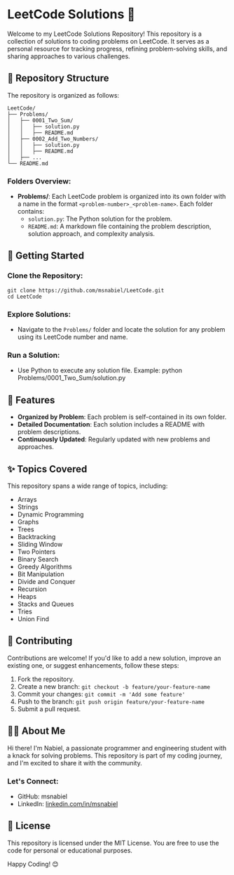 # LeetCode Solutions 🌟

Welcome to my LeetCode Solutions Repository! This repository is a collection of solutions to coding problems on LeetCode. It serves as a personal resource for tracking progress, refining problem-solving skills, and sharing approaches to various challenges.

## 📂 Repository Structure

The repository is organized as follows:
```
LeetCode/
├── Problems/
│   ├── 0001_Two_Sum/
│   │   ├── solution.py
│   │   ├── README.md
│   ├── 0002_Add_Two_Numbers/
│   │   ├── solution.py
│   │   ├── README.md
│   ├── ...
└── README.md
```

### Folders Overview:
* **Problems/**: Each LeetCode problem is organized into its own folder with a name in the format `<problem-number>_<problem-name>`. Each folder contains:
  * `solution.py`: The Python solution for the problem.
  * `README.md`: A markdown file containing the problem description, solution approach, and complexity analysis.

## 🚀 Getting Started

### Clone the Repository:
```
git clone https://github.com/msnabiel/LeetCode.git
cd LeetCode
```

### Explore Solutions:
* Navigate to the `Problems/` folder and locate the solution for any problem using its LeetCode number and name.

### Run a Solution:
* Use Python to execute any solution file. Example:
python Problems/0001_Two_Sum/solution.py

## 🌟 Features

* **Organized by Problem**: Each problem is self-contained in its own folder.
* **Detailed Documentation**: Each solution includes a README with problem descriptions.
* **Continuously Updated**: Regularly updated with new problems and approaches.

## ✨ Topics Covered

This repository spans a wide range of topics, including:

* Arrays
* Strings
* Dynamic Programming
* Graphs
* Trees
* Backtracking
* Sliding Window
* Two Pointers
* Binary Search
* Greedy Algorithms
* Bit Manipulation
* Divide and Conquer
* Recursion
* Heaps
* Stacks and Queues
* Tries
* Union Find

## 🤝 Contributing

Contributions are welcome! If you'd like to add a new solution, improve an existing one, or suggest enhancements, follow these steps:

1. Fork the repository.
2. Create a new branch: `git checkout -b feature/your-feature-name`
3. Commit your changes: `git commit -m 'Add some feature'`
4. Push to the branch: `git push origin feature/your-feature-name`
5. Submit a pull request.

## 🧑‍💻 About Me

Hi there! I'm Nabiel, a passionate programmer and engineering student with a knack for solving problems. This repository is part of my coding journey, and I'm excited to share it with the community.

### Let's Connect:
* GitHub: msnabiel
* LinkedIn: [linkedin.com/in/msnabiel](linkedin.com/in/msnabiel)

## 📜 License

This repository is licensed under the MIT License. You are free to use the code for personal or educational purposes.

Happy Coding! 😊
